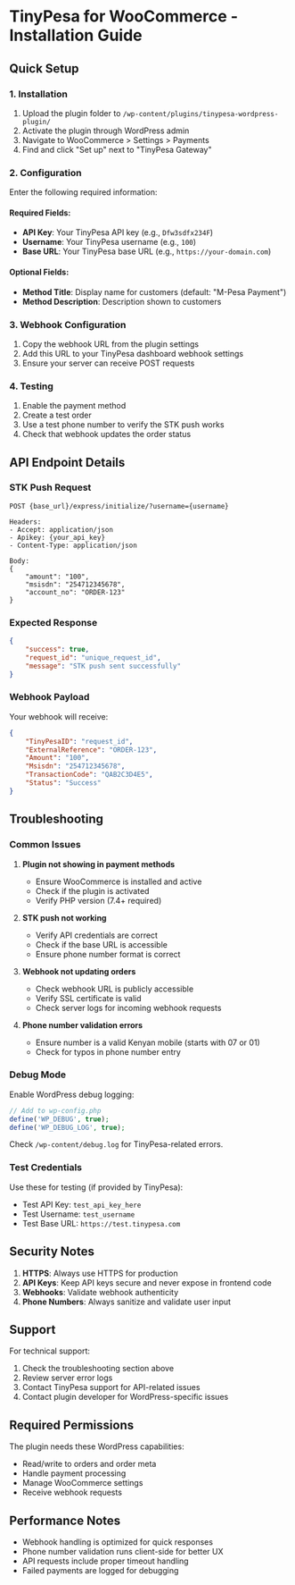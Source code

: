 # TinyPesa for WooCommerce - Installation Guide

## Quick Setup

### 1. Installation
1. Upload the plugin folder to `/wp-content/plugins/tinypesa-wordpress-plugin/`
2. Activate the plugin through WordPress admin
3. Navigate to WooCommerce > Settings > Payments
4. Find and click "Set up" next to "TinyPesa Gateway"

### 2. Configuration
Enter the following required information:

#### Required Fields:
- **API Key**: Your TinyPesa API key (e.g., `Dfw3sdfx234F`)
- **Username**: Your TinyPesa username (e.g., `100`)
- **Base URL**: Your TinyPesa base URL (e.g., `https://your-domain.com`)

#### Optional Fields:
- **Method Title**: Display name for customers (default: "M-Pesa Payment")
- **Method Description**: Description shown to customers

### 3. Webhook Configuration
1. Copy the webhook URL from the plugin settings
2. Add this URL to your TinyPesa dashboard webhook settings
3. Ensure your server can receive POST requests

### 4. Testing
1. Enable the payment method
2. Create a test order
3. Use a test phone number to verify the STK push works
4. Check that webhook updates the order status

## API Endpoint Details

### STK Push Request
```
POST {base_url}/express/initialize/?username={username}

Headers:
- Accept: application/json
- Apikey: {your_api_key}
- Content-Type: application/json

Body:
{
    "amount": "100",
    "msisdn": "254712345678",
    "account_no": "ORDER-123"
}
```

### Expected Response
```json
{
    "success": true,
    "request_id": "unique_request_id",
    "message": "STK push sent successfully"
}
```

### Webhook Payload
Your webhook will receive:
```json
{
    "TinyPesaID": "request_id",
    "ExternalReference": "ORDER-123",
    "Amount": "100",
    "Msisdn": "254712345678",
    "TransactionCode": "QAB2C3D4E5",
    "Status": "Success"
}
```

## Troubleshooting

### Common Issues

1. **Plugin not showing in payment methods**
   - Ensure WooCommerce is installed and active
   - Check if the plugin is activated
   - Verify PHP version (7.4+ required)

2. **STK push not working**
   - Verify API credentials are correct
   - Check if the base URL is accessible
   - Ensure phone number format is correct

3. **Webhook not updating orders**
   - Check webhook URL is publicly accessible
   - Verify SSL certificate is valid
   - Check server logs for incoming webhook requests

4. **Phone number validation errors**
   - Ensure number is a valid Kenyan mobile (starts with 07 or 01)
   - Check for typos in phone number entry

### Debug Mode
Enable WordPress debug logging:
```php
// Add to wp-config.php
define('WP_DEBUG', true);
define('WP_DEBUG_LOG', true);
```

Check `/wp-content/debug.log` for TinyPesa-related errors.

### Test Credentials
Use these for testing (if provided by TinyPesa):
- Test API Key: `test_api_key_here`
- Test Username: `test_username`
- Test Base URL: `https://test.tinypesa.com`

## Security Notes

1. **HTTPS**: Always use HTTPS for production
2. **API Keys**: Keep API keys secure and never expose in frontend code
3. **Webhooks**: Validate webhook authenticity
4. **Phone Numbers**: Always sanitize and validate user input

## Support

For technical support:
1. Check the troubleshooting section above
2. Review server error logs
3. Contact TinyPesa support for API-related issues
4. Contact plugin developer for WordPress-specific issues

## Required Permissions

The plugin needs these WordPress capabilities:
- Read/write to orders and order meta
- Handle payment processing
- Manage WooCommerce settings
- Receive webhook requests

## Performance Notes

- Webhook handling is optimized for quick responses
- Phone number validation runs client-side for better UX
- API requests include proper timeout handling
- Failed payments are logged for debugging
